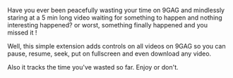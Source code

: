 Have you ever been peacefully wasting your time on 9GAG and mindlessly staring at a 5 min long video waiting for something to happen and nothing interesting happened? or worst, something finally happened and you missed it !

Well, this simple extension adds controls on all videos on 9GAG so you can pause, resume, seek, put on fullscreen and even download any video.

Also it tracks the time you've wasted so far.
Enjoy or don't.